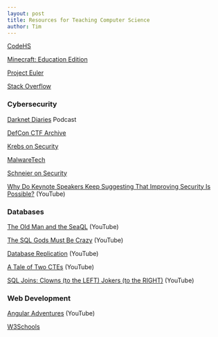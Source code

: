 ```yaml
---
layout: post
title: Resources for Teaching Computer Science
author: Tim
---
```


[CodeHS](https://codehs.com/)  

[Minecraft: Education Edition](https://education.minecraft.net/)  

[Project Euler](https://projecteuler.net/)  

[Stack Overflow](https://stackoverflow.com/questions)  

### Cybersecurity  
[Darknet Diaries](https://darknetdiaries.com/) Podcast  

[DefCon CTF Archive](https://archive.ooo/)  

[Krebs on Security](https://krebsonsecurity.com/)  

[MalwareTech](https://www.malwaretech.com/)  

[Schneier on Security](https://www.schneier.com/)  

[Why Do Keynote Speakers Keep Suggesting That Improving Security Is Possible?](https://www.youtube.com/watch?v=ajGX7odA87k) (YouTube)  

### Databases  
[The Old Man and the SeaQL](https://www.youtube.com/watch?v=9L5NDG2aOLE) (YouTube)  

[The SQL Gods Must Be Crazy](https://www.youtube.com/watch?v=6TMNCMvz7Ho&t=8s) (YouTube)  

[Database Replication](https://www.youtube.com/watch?v=PvyZW1sMWT8) (YouTube)  

[A Tale of Two CTEs](https://www.youtube.com/watch?v=o2P0XqbcOUM) (YouTube)  

[SQL Joins: Clowns (to the LEFT) Jokers (to the RIGHT)](https://www.youtube.com/watch?v=QA0-6IRS9hc) (YouTube)  

### Web Development  
[Angular Adventures](https://www.youtube.com/watch?v=LZIXFqUx7Ps) (YouTube)  

[W3Schools](https://www.w3schools.com/)  
